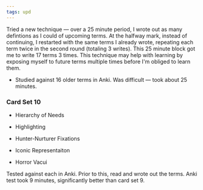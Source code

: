 ```yaml
---
tags: upd
---
```


Tried a new technique — over a 25 minute period, I wrote out as many defintions as I could of upcoming terms. At the halfway mark, instead of continuing, I restarted with the same terms I already wrote, repeating each term twice in the second round (totaling 3 writes). This 25 minute block got me to write 17 terms 3 times. This technique may help with learning by exposing myself to future terms multiple times before I'm obliged to learn them. 

* Studied against 16 older terms in Anki. Was difficult — took about 25 minutes. 

### Card Set 10

* Hierarchy of Needs

* Highlighting

* Hunter-Nurturer Fixations

* Iconic Representaiton

* Horror Vacui

Tested against each in Anki. Prior to this, read and wrote out the terms. Anki test took 9 minutes, significantly better than card set 9.
